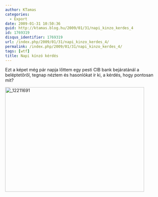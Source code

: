 ```yaml
---
author: KTamas
categories:
  - Export
date: 2009-01-31 10:50:36
guid: http://ktamas.blog.hu/2009/01/31/napi_kinzo_kerdes_4
id: 1769319
disqus_identifier: 1769319
url: /index.php/2009/01/31/napi_kinzo_kerdes_4/
permalink: /index.php/2009/01/31/napi_kinzo_kerdes_4/
tags: [wtf]
title: Napi kínzó kérdés
---
```


Ezt a képet még pár napja lőttem egy pesti CIB bank bejáratánál a beléptetőről, tegnap néztem és hasonlókat ír ki, a kérdés, hogy pontosan mit? 

<img class="aligncenter size-full wp-image-116" title="_12211691" src="http://ktamas.blog.hu/media/image/200901/_12211691.jpg" alt="_12211691" width="450" height="338" />
